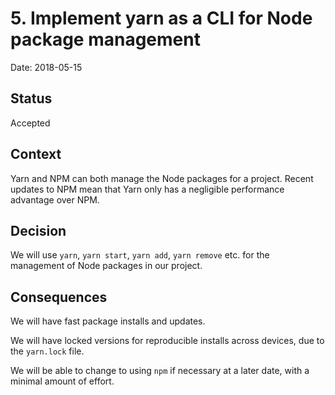 # 5. Implement yarn as a CLI for Node package management

Date: 2018-05-15

## Status

Accepted

## Context

Yarn and NPM can both manage the Node packages for a project. Recent updates to NPM mean that Yarn only has a negligible performance advantage over NPM.

## Decision

We will use `yarn`, `yarn start`, `yarn add`, `yarn remove` etc. for the management of Node packages in our project.

## Consequences

We will have fast package installs and updates.

We will have locked versions for reproducible installs across devices, due to the `yarn.lock` file.

We will be able to change to using `npm` if necessary at a later date, with a minimal amount of effort.

